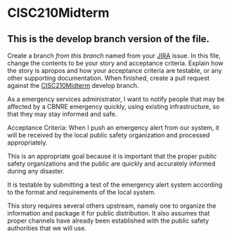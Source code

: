 # CISC210Midterm
## This is the develop branch version of the file.
Create a branch _from this branch_ named from your [JIRA](https://104.198.107.245:8443) issue.  In this file, change the contents to be your story and acceptance criteria.  Explain how the story is apropos and how your acceptance criteria are testable, or any other supporting documentation.  When finished, create a pull request against the [CISC210Midterm](https://github.com/stekylsha/CISC210Midterm) develop branch.

As a emergency services administrator, I want to notify people that may be affected by a CBNRE emergency quickly, using existing infrastructure, so that they may stay informed and safe.

Acceptance Criteria:
When I push an emergency alert from our system, it will be received by the local public safety organization and processed appropriately.

This is an appropriate goal because it is important that the proper public safety organizations and the public are quickly and accurately informed during any disaster.

It is testable by submitting a test of the emergency alert system according to the format and requirements of the local system.

This story requires several others upstream, namely one to organize the information and package it for public distribution.  It also assumes that proper channels have already been established with the public safety authorities that we will use.
